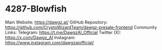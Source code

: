 # 4287-Blowfish

Main Website: https://dawgz.ai/
GitHub Repository: https://github.com/CryptoWizardTeam/dawgz-presale-frontend
Community Links:
Telegram: https://t.me/DawgzAI_Official
Twitter (X): https://x.com/Dawgz_AI
Instagram: https://www.instagram.com/dawgzaiofficial/
